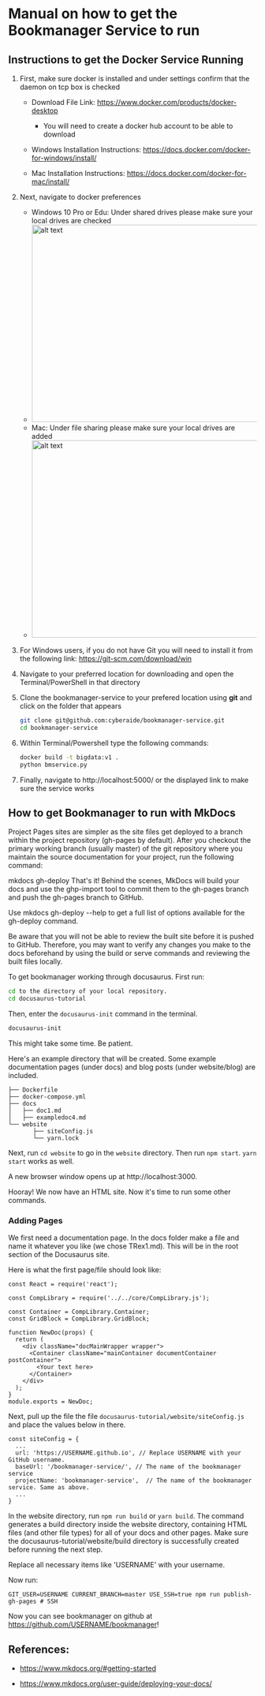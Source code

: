 # Manual on how to get the Bookmanager Service to run


## Instructions to get the Docker Service Running


1. First, make sure docker is installed and under settings confirm 
   that the daemon on tcp box is checked
   
   * Download File Link: https://www.docker.com/products/docker-desktop
   
     * You will need to create a docker hub account to be able to download
   
   * Windows Installation Instructions: https://docs.docker.com/docker-for-windows/install/
   * Mac Installation Instructions: https://docs.docker.com/docker-for-mac/install/

2. Next, navigate to docker preferences

   * Windows 10 Pro or Edu: Under shared drives please make sure your 
     local drives are checked
   * <img src="https://docs.docker.com/docker-for-windows/images/settings-shared-drives.png" alt="alt text" width="500" height="400">
   * Mac: Under file sharing please make sure your local drives are added 
   * <img src="https://docs.docker.com/v17.12/docker-for-mac/images/menu/d4m-menu-prefs-fileshare.png" alt="alt text" width="500" height="400">
  
3. For Windows users, if you do not have Git you will need to install it 
   from the following link: https://git-scm.com/download/win
4. Navigate to your preferred location for downloading and open the 
   Terminal/PowerShell in that directory
5. Clone the bookmanager-service to your prefered location using **git** 
   and click on the folder that appears

   ```bash
   git clone git@github.com:cyberaide/bookmanager-service.git 
   cd bookmanager-service
   ```

5. Within Terminal/Powershell type the following commands: 

   ```bash 
   docker build -t bigdata:v1 .
   python bmservice.py
   ```

6. Finally, navigate to http://localhost:5000/ or the displayed link to make sure the service works

## How to get Bookmanager to run with MkDocs

Project Pages sites are simpler as the site files get deployed to a branch within the project repository (gh-pages by default). After you checkout the primary working branch (usually master) of the git repository where you maintain the source documentation for your project, run the following command:

mkdocs gh-deploy
That's it! Behind the scenes, MkDocs will build your docs and use the ghp-import tool to commit them to the gh-pages branch and push the gh-pages branch to GitHub.

Use mkdocs gh-deploy --help to get a full list of options available for the gh-deploy command.

Be aware that you will not be able to review the built site before it is pushed to GitHub. Therefore, you may want to verify any changes you make to the docs beforehand by using the build or serve commands and reviewing the built files locally.

To get bookmanager working through docusaurus. First run:

```bash
cd to the directory of your local repository.
cd docusaurus-tutorial
```

Then, enter the ```docusaurus-init``` command in the terminal.

```bash
docusaurus-init
```

This might take some time. Be patient.

Here's an example directory that will be created. Some example
documentation pages (under docs) and blog posts (under website/blog) are
included.

```
├── Dockerfile
├── docker-compose.yml
├── docs
│   ├── doc1.md
│   ├── exampledoc4.md
└── website
       ├── siteConfig.js
       └── yarn.lock
```

Next, run ```cd website``` to go in the ```website``` directory.
Then run ```npm start```. ```yarn start``` works as well.

A new browser window opens up at http://localhost:3000.

Hooray! We now have an HTML site. Now it's time to run some other commands.

### Adding Pages

We first need a documentation page. In the docs folder make a file and
name it whatever you like (we chose TRex1.md). This will be in the root
section of the Docusaurus site.

Here is what the first page/file should look like:

```
const React = require('react');

const CompLibrary = require('../../core/CompLibrary.js');

const Container = CompLibrary.Container;
const GridBlock = CompLibrary.GridBlock;

function NewDoc(props) {
  return (
    <div className="docMainWrapper wrapper">
      <Container className="mainContainer documentContainer postContainer">
        <Your text here>
      </Container>
    </div>
  );
}
module.exports = NewDoc;
```

Next, pull up the file the file
`docusaurus-tutorial/website/siteConfig.js` and place the values below in
there.

```
const siteConfig = {
  ...
  url: 'https://USERNAME.github.io', // Replace USERNAME with your GitHub username.
  baseUrl: '/bookmanager-service/', // The name of the bookmanager service
  projectName: 'bookmanager-service',  // The name of the bookmanager service. Same as above.
  ...
}
```

In the website directory, run ```npm run build``` or ```yarn build```.
The command generates a build directory inside the website directory,
containing HTML files (and other file types) for all of your docs and
other pages. Make sure the docusaurus-tutorial/website/build directory
is successfully created before running the next step.

Replace all necessary items like 'USERNAME' with your username.

Now run: 

```
GIT_USER=USERNAME CURRENT_BRANCH=master USE_SSH=true npm run publish-gh-pages # SSH
```

Now you can see bookmanager on github at https://github.com/USERNAME/bookmanager!


## References: 

* <https://www.mkdocs.org/#getting-started>

* <https://www.mkdocs.org/user-guide/deploying-your-docs/>
